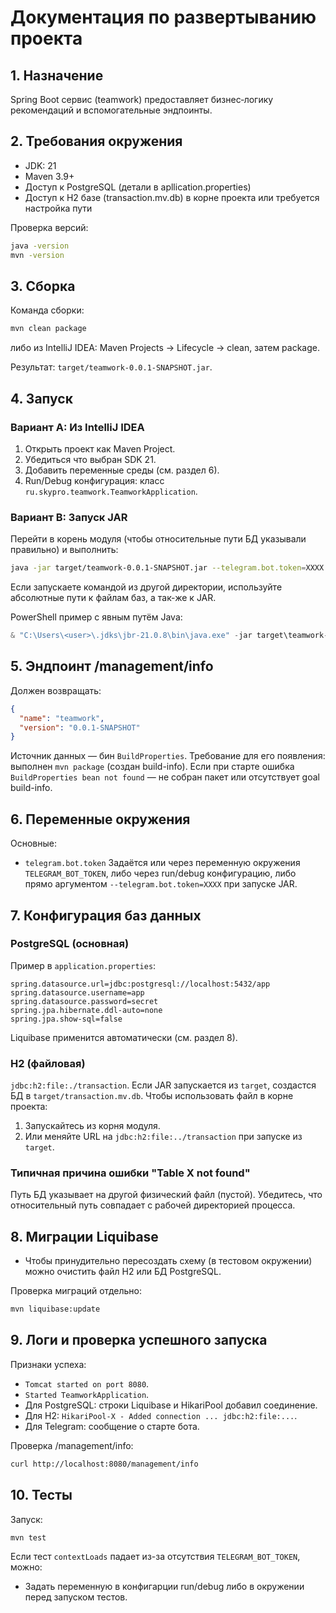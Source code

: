 # Документация по развертыванию проекта

## 1. Назначение
Spring Boot сервис (teamwork) предоставляет бизнес‑логику рекомендаций и вспомогательные эндпоинты.

## 2. Требования окружения
- JDK: 21
- Maven 3.9+
- Доступ к PostgreSQL (детали в apllication.properties)
- Доступ к H2 базе (transaction.mv.db) в корне проекта или требуется настройка пути

Проверка версий:
```bash
java -version
mvn -version
```

## 3. Сборка

Команда сборки:
```bash
mvn clean package
```
либо из IntelliJ IDEA: Maven Projects → Lifecycle → clean, затем package.

Результат: `target/teamwork-0.0.1-SNAPSHOT.jar`.

## 4. Запуск
### Вариант A: Из IntelliJ IDEA
1. Открыть проект как Maven Project.
2. Убедиться что выбран SDK 21.
3. Добавить переменные среды (см. раздел 6).
4. Run/Debug конфигурация: класс `ru.skypro.teamwork.TeamworkApplication`.

### Вариант B: Запуск JAR
Перейти в корень модуля (чтобы относительные пути БД указывали правильно) и выполнить:
```bash
java -jar target/teamwork-0.0.1-SNAPSHOT.jar --telegram.bot.token=XXXX
```
Если запускаете командой из другой директории, используйте абсолютные пути к файлам баз, а так-же к JAR.

PowerShell пример с явным путём Java:
```powershell
& "C:\Users\<user>\.jdks\jbr-21.0.8\bin\java.exe" -jar target\teamwork-0.0.1-SNAPSHOT.jar --telegram.bot.token=XXXX
```

## 5. Эндпоинт /management/info
Должен возвращать:
```json
{
  "name": "teamwork",
  "version": "0.0.1-SNAPSHOT"
}
```
Источник данных — бин `BuildProperties`. Требование для его появления: выполнен `mvn package` (создан build-info). Если при старте ошибка `BuildProperties bean not found` — не собран пакет или отсутствует goal build-info.

## 6. Переменные окружения
Основные:
- `telegram.bot.token` 
Задаётся или через переменную окружения `TELEGRAM_BOT_TOKEN`, либо через run/debug конфигурацию, либо прямо аргументом `--telegram.bot.token=XXXX` при запуске JAR.

## 7. Конфигурация баз данных
### PostgreSQL (основная)
Пример в `application.properties`:
```properties
spring.datasource.url=jdbc:postgresql://localhost:5432/app
spring.datasource.username=app
spring.datasource.password=secret
spring.jpa.hibernate.ddl-auto=none
spring.jpa.show-sql=false
```
Liquibase применится автоматически (см. раздел 8).

### H2 (файловая)
`jdbc:h2:file:./transaction`. Если JAR запускается из `target`, создастся БД в `target/transaction.mv.db`. Чтобы использовать файл в корне проекта:
1. Запускайтесь из корня модуля.
2. Или меняйте URL на `jdbc:h2:file:../transaction` при запуске из `target`.

### Типичная причина ошибки "Table X not found"
Путь БД указывает на другой физический файл (пустой). Убедитесь, что относительный путь совпадает с рабочей директорией процесса.

## 8. Миграции Liquibase
- Чтобы принудительно пересоздать схему (в тестовом окружении) можно очистить файл H2 или БД PostgreSQL.

Проверка миграций отдельно:
```bash
mvn liquibase:update
```

## 9. Логи и проверка успешного запуска
Признаки успеха:
- `Tomcat started on port 8080`.
- `Started TeamworkApplication`.
- Для PostgreSQL: строки Liquibase и HikariPool добавил соединение.
- Для H2: `HikariPool-X - Added connection ... jdbc:h2:file:...`.
- Для Telegram: сообщение о старте бота.

Проверка /management/info:
```bash
curl http://localhost:8080/management/info
```

## 10. Тесты
Запуск:
```bash
mvn test
```
Если тест `contextLoads` падает из-за отсутствия `TELEGRAM_BOT_TOKEN`, можно:
- Задать переменную в конфигарции run/debug либо в окружении перед запуском тестов.
